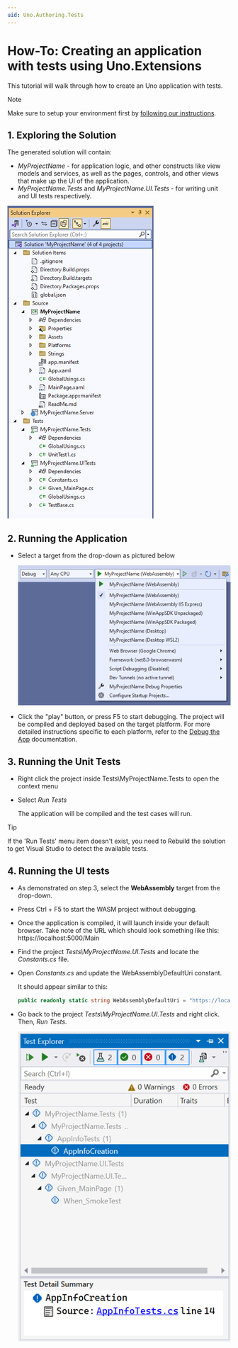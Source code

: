 ```yaml
---
uid: Uno.Authoring.Tests
---
```

# How-To: Creating an application with tests using Uno.Extensions
 
This tutorial will walk through how to create an Uno application with tests.

> [!NOTE]
> Make sure to setup your environment first by [following our instructions](xref:Uno.GetStarted.vs2022).
  
## 1. Exploring the Solution
 
The generated solution will contain:
 
* *MyProjectName* - for application logic, and other constructs like view models and services, as well as the pages, controls, and other views that make up the UI of the application.
* *MyProjectName.Tests* and *MyProjectName.UI.Tests* - for writing unit and UI tests respectively.
 
![The structure of the generated solution](Assets/ProjectStructure-Tests-min.png)
 
## 2. Running the Application
 
* Select a target from the drop-down as pictured below
 
    ![A screenshot of the generated targets](Assets/GeneratedTargets-min.png)
 
* Click the "play" button, or press F5 to start debugging. The project will be compiled and deployed based on the target platform. For more detailed instructions specific to each platform, refer to the [Debug the App](xref:Uno.GettingStarted.CreateAnApp.VS2022#debug-the-app) documentation.
 
## 3. Running the Unit Tests
 
* Right click the project inside Tests\\MyProjectName.Tests to open the context menu
 
* Select *Run Tests*
 
   The application will be compiled and the test cases will run.
 
> [!TIP]
> If the 'Run Tests' menu item doesn't exist, you need to Rebuild the solution to get Visual Studio to detect the available tests.
 
## 4. Running the UI tests
 
* As demonstrated on step 3, select the **WebAssembly** target from the drop-down.
 
* Press Ctrl + F5 to start the WASM project without debugging.
 
* Once the application is compiled, it will launch inside your default browser. Take note of the URL which should look something like this: https://localhost:5000/Main
 
* Find the project *Tests\\MyProjectName.UI.Tests* and locate the *Constants.cs* file.
 
* Open *Constants.cs* and update the WebAssemblyDefaultUri constant.
 
    It should appear similar to this:
 
    ```cs
    public readonly static string WebAssemblyDefaultUri = "https://localhost:5000/";
    ```
 
* Go back to the project *Tests\\MyProjectName.UI.Tests* and right click. Then, *Run Tests*.
 
    ![Test Explorer in VS](Assets/TestExplorer-min.png)
